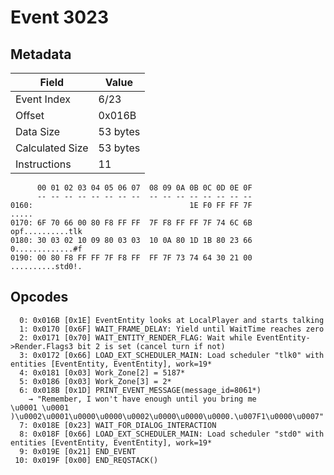# Event 3023

## Metadata

| Field           | Value    |
|-----------------|----------|
| Event Index     | 6/23     |
| Offset          | 0x016B   |
| Data Size       | 53 bytes |
| Calculated Size | 53 bytes |
| Instructions    | 11       |

```
      00 01 02 03 04 05 06 07  08 09 0A 0B 0C 0D 0E 0F
      -- -- -- -- -- -- -- --  -- -- -- -- -- -- -- --
0160:                                   1E F0 FF FF 7F             .....
0170: 6F 70 66 00 80 F8 FF FF  7F F8 FF FF 7F 74 6C 6B  opf..........tlk
0180: 30 03 02 10 09 80 03 03  10 0A 80 1D 1B 80 23 66  0.............#f
0190: 00 80 F8 FF FF 7F F8 FF  FF 7F 73 74 64 30 21 00  ..........std0!.
```

## Opcodes

```
  0: 0x016B [0x1E] EventEntity looks at LocalPlayer and starts talking
  1: 0x0170 [0x6F] WAIT_FRAME_DELAY: Yield until WaitTime reaches zero
  2: 0x0171 [0x70] WAIT_ENTITY_RENDER_FLAG: Wait while EventEntity->Render.Flags3 bit 2 is set (cancel turn if not)
  3: 0x0172 [0x66] LOAD_EXT_SCHEDULER_MAIN: Load scheduler "tlk0" with entities [EventEntity, EventEntity], work=19*
  4: 0x0181 [0x03] Work_Zone[2] = 5187*
  5: 0x0186 [0x03] Work_Zone[3] = 2*
  6: 0x018B [0x1D] PRINT_EVENT_MESSAGE(message_id=8061*)
    → "Remember, I won't have enough until you bring me 
\u0001 \u0001	)\u0002\u0001\u0000\u0000\u0002\u0000\u0000\u0000.\u007F1\u0000\u0007"
  7: 0x018E [0x23] WAIT_FOR_DIALOG_INTERACTION
  8: 0x018F [0x66] LOAD_EXT_SCHEDULER_MAIN: Load scheduler "std0" with entities [EventEntity, EventEntity], work=19*
  9: 0x019E [0x21] END_EVENT
 10: 0x019F [0x00] END_REQSTACK()
```
